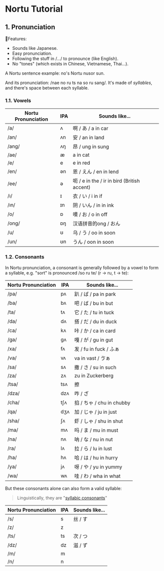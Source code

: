 # Nortu Tutorial

## 1. Pronunciation

📌Features:
- Sounds like Japanese.
- Easy pronunciation.
- Following the stuff in /.../ to pronounce (like English).
- No "tones" (which exists in Chinese, Vietnamese, Thai...).

A Nortu sentence example: no's Nortu nusor sun.

And its pronunciation: /nae no ru ts na so ru sang/. It's made of *syllables*, and there's space between each syllable.

### 1.1. Vowels

Nortu Pronunciation | IPA | Sounds like...
| - | - | -
/a/ | ʌ | 啊 / あ / a in car
/an/ | ʌn | 安 / an in land
/ang/ | ʌŋ | 昂 / ung in sung
/ae/ | æ | a in cat
/e/ | e | e in red
/en/ | ən | 恩 / えん / en in lend
/ee/ | ə | 呃 / e in the / ir in bird (British accent)
/ı/ | ɪ | 衣 / い / i in if
/ın/ | ɪn | 阴 / いん / in in ink
/o/ | ɒ | 噢 / お / o in off
/ong/ | ɒŋ | 汉语拼音的ong / おん
/u/ | ʊ | 乌 / う / oo in soon
/un/ | ʊn | うん / oon in soon

### 1.2. Consonants

In Nortu pronunciation, a consonant is generally followed by a vowel to form a syllable, e.g. "sort" is pronounced /so ru te/ (r → ru, t → te):

Nortu Pronunciation | IPA | Sounds like...
| - | - | -
/pa/ | pʌ | 趴 / ぱ / pa in park
/ba/ | bʌ | 吧 / ば / bu in but
/ta/ | tʌ | 它 / た / tu in tuck
/da/ | dʌ | 搭 / だ / du in duck
/ca/ | kʌ | 咔 / か / ca in card
/ga/ | gʌ | 嘎 / が / gu in gut
/xa/ | fʌ | 发 / fu in fuck / ふぁ
/va/ | vʌ | va in vast / ゔぁ
/sa/ | sʌ | 撒 / さ / su in such
/za/ | zʌ | zu in Zuckerberg
/tsa/ | tsʌ | 擦
/dza/ | dzʌ | 咋 / ざ
/cha/ | tʃʌ | 掐 / ちゃ / chu in chubby
/qa/ | dʒʌ | 加 / じゃ / ju in just
/sha/ | ʃʌ | 虾 / しゃ / shu in shut
/ma/ | mʌ | 吗 / ま / mu in must
/na/ | nʌ | 呐 / な / nu in nut
/ra/ | lʌ | 拉 / ら / lu in lust
/ha/ | hʌ | 哈 / は / hu in hurry
/ya/ | jʌ | 呀 / や / yu in yummy
/wa/ | wʌ | 哇 / わ / wha in what

But these consonants alone can also form a valid syllable:

> Linguistically, they are "[syllabic consonants](https://en.wikipedia.org/wiki/Syllabic_consonant)"

Nortu Pronunciation | IPA | Sounds like...
| - | - | -
/s/ | s | 丝 / す
/z/ | z |
/ts/ | ts | 次 / つ
/dz/ | dz | 滋 / ず
/m/ | m |
/n/ | n |
